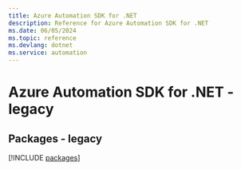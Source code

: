 ```yaml
---
title: Azure Automation SDK for .NET
description: Reference for Azure Automation SDK for .NET
ms.date: 06/05/2024
ms.topic: reference
ms.devlang: dotnet
ms.service: automation
---
```

# Azure Automation SDK for .NET - legacy
## Packages - legacy
[!INCLUDE [packages](automation-index.md)]